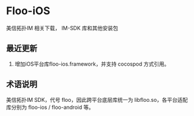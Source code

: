# Floo-iOS

美信拓扑IM 相关下载， IM-SDK 库和其他安装包

## 最近更新

1. 增加iOS平台库floo-ios.framework，并支持 cocospod 方式引用。


## 术语说明
美信拓扑IM SDK，代号 floo，因此跨平台底层库统一为 libfloo.so，各平台适配库分别为 floo-ios / floo-android 等。

